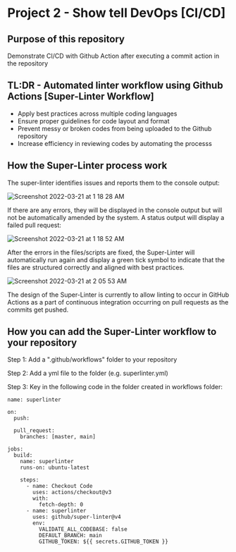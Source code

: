 # Project 2 - Show tell DevOps [CI/CD] 
## Purpose of this repository
Demonstrate CI/CD with Github Action after executing a commit action in the repository


## TL:DR - Automated linter workflow using Github Actions [Super-Linter Workflow]
* Apply best practices across multiple coding languages
* Ensure proper guidelines for code layout and format
* Prevent messy or broken codes from being uploaded to the Github repository
* Increase efficiency in reviewing codes by automating the processs

## How the Super-Linter process work

The super-linter identifies issues and reports them to the console output:

![Screenshot 2022-03-21 at 1 18 28 AM](https://user-images.githubusercontent.com/98994092/159174483-3a3a198d-b571-4ccd-aace-327002415ef4.png)

If there are any errors, they will be displayed in the console output but will not be automatically amended by the system. A status output will display a failed pull request:

![Screenshot 2022-03-21 at 1 18 52 AM](https://user-images.githubusercontent.com/98994092/159174491-75690f4a-a880-48dc-95eb-523858f7dc2e.png)


After the errors in the files/scripts are fixed, the Super-Linter will automatically run again and display a green tick symbol to indicate that the files are structured correctly and aligned with best practices.

![Screenshot 2022-03-21 at 2 05 53 AM](https://user-images.githubusercontent.com/98994092/159176226-a8ff67f0-26e9-4db0-95a1-e2954fcbb180.png)

The design of the Super-Linter is currently to allow linting to occur in GitHub Actions as a part of continuous integration occurring on pull requests as the commits get pushed. 

## How you can add the Super-Linter workflow to your repository
Step 1: Add a ".github/workflows" folder to your repository

Step 2: Add a yml file to the folder (e.g. superlinter.yml)

Step 3: Key in the following code in the folder created in workflows folder:

```
name: superlinter

on:
  push:

  pull_request:
    branches: [master, main]

jobs:
  build:
    name: superlinter
    runs-on: ubuntu-latest
    
    steps:
      - name: Checkout Code
        uses: actions/checkout@v3
        with:
          fetch-depth: 0
      - name: superlinter
        uses: github/super-linter@v4
        env:
          VALIDATE_ALL_CODEBASE: false
          DEFAULT_BRANCH: main
          GITHUB_TOKEN: ${{ secrets.GITHUB_TOKEN }}
          
```
